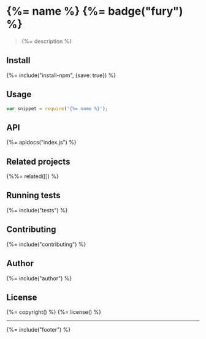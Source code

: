 # {%= name %} {%= badge("fury") %}

> {%= description %}

## Install
{%= include("install-npm", {save: true}) %}

## Usage

```js
var snippet = require('{%= name %}');
```

## API
{%= apidocs("index.js") %}

## Related projects
{%%= related([]) %}  

## Running tests
{%= include("tests") %}

## Contributing
{%= include("contributing") %}

## Author
{%= include("author") %}

## License
{%= copyright() %}
{%= license() %}

***

{%= include("footer") %}
